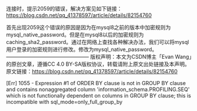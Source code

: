 
连接时，提示2059的错误，解决方案见如下链接：
https://blog.csdn.net/qq_41378597/article/details/82154760

首先出现2059这个错误的原因是因为在mysql8之前的版本中加密规则为mysql_native_password。但是在mysql8以后的加密规则为caching_sha2_password。通过在网络上查找各种解决办法，我们可以将mysql用户登录的加密规则进行修改。修改为mysql_native_password。
————————————————
版权声明：本文为CSDN博主「Evan Wang」的原创文章，遵循CC 4.0 BY-SA版权协议，转载请附上原文出处链接及本声明。
原文链接：https://blog.csdn.net/qq_41378597/article/details/82154760



[Err] 1055 - Expression #1 of ORDER BY clause is not in GROUP BY clause and contains nonaggregated column 'information_schema.PROFILING.SEQ' which is not functionally dependent on columns in GROUP BY clause; this is incompatible with sql_mode=only_full_group_by



